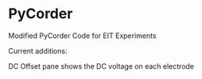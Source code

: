 # PyCorder
Modified PyCorder Code for EIT Experiments

Current additions:

DC Offset pane shows the DC voltage on each electrode
